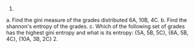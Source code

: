 1.
  a. Find the gini measure of the grades distributed 6A, 10B, 4C.
  b. Find the shannon's entropy of the grades.
  c. Which of the following set of grades has the highest gini entropy and what is its entropy: {5A, 5B, 5C}, {6A, 5B, 4C}, {10A, 3B, 2C}
2.
  
